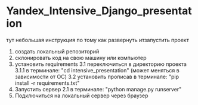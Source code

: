 # Yandex_Intensive_Django_presentation
тут небольшая инструкция по тому как развернуть итзапустить проект
1. создать локальный репозиторий 
2. склонировать код на свою машину или компьютер
3. установить requirements
  3.1 переключиться в директорию проекта
    3.1.1 в терминале: "cd intensive_presentation" (может меняться в зависимости от ОС)
  3.2 установить прописав в терминале: "pip install -r requirements.txt"
4. Запустить сервер
   2.1  в терминале: "python manage.py runserver"
5. Подключиться на локальный сервер через браузер
